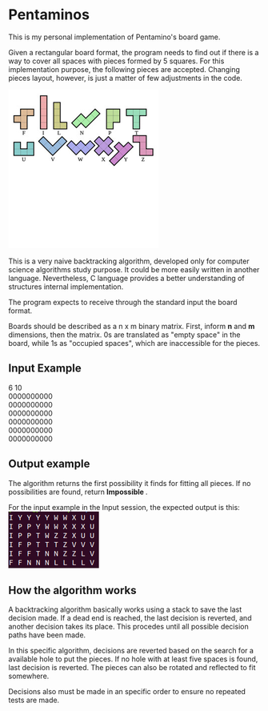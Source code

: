 # Pentaminos
This is my personal implementation of Pentamino's board game. 

Given a rectangular board format, the program needs to find out if there is a way to cover all spaces with pieces formed by 5 squares. For this implementation purpose, the following pieces are accepted. Changing pieces layout, however, is just a matter of few adjustments in the code. 

![Image containing 12 pieces in the format of capital letters. The letters are: F,I,L,N,P,T,U,V,W,X,Y,Z](https://github.com/pisn/Pentaminos/raw/master/images/PentaminosImage.png)

This is a very naive backtracking algorithm, developed only for computer science algorithms study purpose. It could be more easily written in another language. Nevertheless, C language provides a better understanding of structures internal implementation.

The program expects to receive through the standard input the board format. 

Boards should be described as a n x m binary matrix. First, inform <b>n</b> and <b>m</b> dimensions, then the matrix. 0s are translated as "empty space" in the board, while 1s as "occupied spaces", which  are inaccessible for the pieces.

## Input Example

6 10 <br>
0000000000<br>
0000000000<br>
0000000000<br>
0000000000<br>
0000000000<br>
0000000000<br>

## Output example
The algorithm returns the first possibility it finds for fitting all pieces. If no possibilities are found, return <b> Impossible </b>.

For the input example in the Input session, the expected output is this:<br>
![](https://github.com/pisn/Pentaminos/blob/master/images/output.png)


## How the algorithm works

A backtracking algorithm basically works using a stack to save the last decision made. If a dead end is reached, the last decision is reverted, and another decision takes its place. This procedes until all possible decision paths have been made.

In this specific algorithm, decisions are reverted based on the search for a available hole to put the pieces. If no hole with at least five spaces is found, last decision is reverted. The pieces can also be rotated and reflected to fit somewhere. 

Decisions also must be made in an specific order to ensure no repeated tests are made. 

